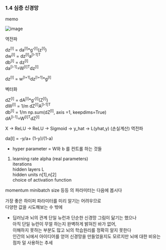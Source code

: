 ### 1.4 심층 신경망

memo


![image](https://github.com/i2mmmmm/Study/assets/106386971/ae46ef8f-0133-46f3-8d4d-0b69392563ad)


역전파

dz<sup>[l]</sup> = da<sup>[l]</sup>*g'<sup>[l]</sup>(z<sup>[l]</sup>)  
dw<sup>[l]</sup> = dz<sup>[l]</sup>a<sup>[l-1]T</sup>  
db<sup>[l]</sup> = dz<sup>[l]</sup>  
da<sup>[l-1]</sup>=W<sup>[l]T</sup>dz<sup>[l]</sup>  

dz<sup>[l]</sup> = w<sup>[l+1]</sup>dz<sup>[l+1]</sup>*g<sup>[l]</sup>

벡터화

dZ<sup>[l]</sup> = dA<sup>[l]</sup>*g'<sup>[l]</sup>(Z<sup>[l]</sup>)  
dW<sup>[l]</sup> = 1/m dZ<sup>[l]</sup>A<sup>[l-1]T</sup>  
db<sup>[l]</sup> = 1/m np.sum(dZ<sup>[l]</sup>, axis =1, keepdims=True)  
dA<sup>[l-1]</sup>=W<sup>[l]T</sup>dZ<sup>[l]</sup>

X -> ReLU -> ReLU -> Sigmoid -> y_hat -> L(yhat,y) (손실계산)
역전파

da[l] = -y/a+ (1-y)/(1-a)


- hyper parameter
= W와 b 를 컨트롤 하는 것들
1) learning rate alpha (real parameters)  
iterations  
hidden layers L  
hidden units n[1],n[2]  
choice of activation function

momentum minibatch size 등등 의 파라미터는 다음에 봅시다

가장 좋은 하이퍼 파라미터를 미리 알기는 어려우므로  
다양한 값을 시도해보는 수 밖에


- 딥러닝과 뇌의 관계
단일 뉴런과 단순한 신경망 그림이 닮기는 했으나  
아직 단일 뉴런이 무얼 하는지 완벽하게 밝혀진 바가 없어,  
이해하지 못하는 부분도 많고 뇌의 학습원리를 정확히 알지 못한다  
인간의 뇌에서 아이디어를 얻어 신경망을 만들었을지도 모르지만 뇌에 대한 비유는 점차 덜 사용하는 추세


